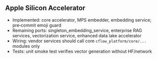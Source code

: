 ## Apple Silicon Accelerator

- Implemented: core accelerator, MPS embedder, embedding service; pre‑commit emoji guard
- Remaining ports: singleton_embedding_service, enterprise RAG services, vectorization service, enhanced data lake accelerator
- Wiring: vendor services should call core `cflow_platform/core/...` modules only
- Tests: unit smoke test verifies vector generation without HF/network

